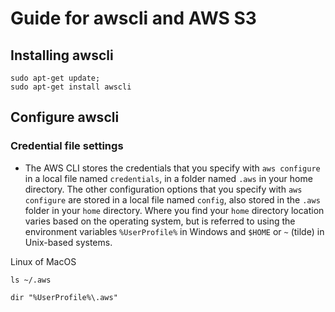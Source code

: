 # Guide for awscli and AWS S3

## Installing awscli

```
sudo apt-get update;
sudo apt-get install awscli
```

## Configure awscli 


### Credential file settings

- The AWS CLI stores the credentials that you specify with `aws configure` in a local file named `credentials`, in a folder named `.aws` in your home directory. The other configuration options that you specify with `aws configure` are stored in a local file named `config`, also stored in the `.aws` folder in your `home` directory. Where you find your `home` directory location varies based on the operating system, but is referred to using the environment variables `%UserProfile%` in Windows and `$HOME` or `~` (tilde) in Unix-based systems.

Linux of MacOS
```
ls ~/.aws
```
```
dir "%UserProfile%\.aws"
```
